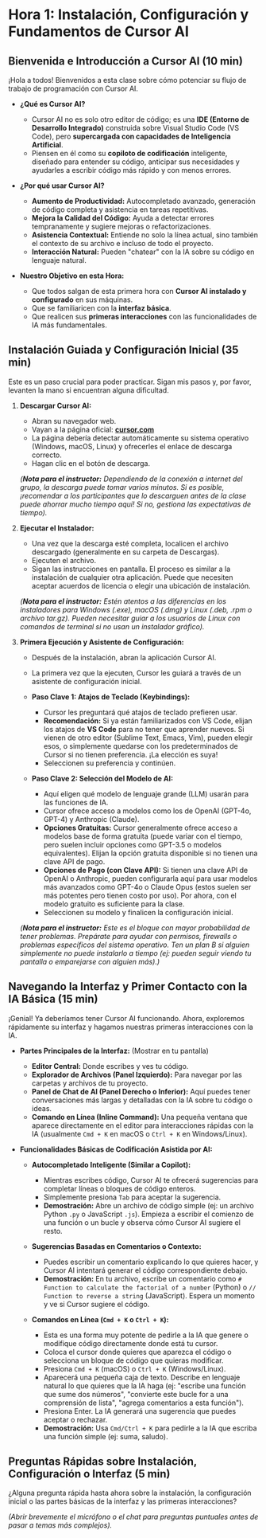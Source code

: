 # Hora 1: Instalación, Configuración y Fundamentos de Cursor AI

## Bienvenida e Introducción a Cursor AI (10 min)

¡Hola a todos! Bienvenidos a esta clase sobre cómo potenciar su flujo de trabajo de programación con Cursor AI.

* **¿Qué es Cursor AI?**
    * Cursor AI no es solo otro editor de código; es una **IDE (Entorno de Desarrollo Integrado)** construida sobre Visual Studio Code (VS Code), pero **supercargada con capacidades de Inteligencia Artificial**.
    * Piensen en él como su **copiloto de codificación** inteligente, diseñado para entender su código, anticipar sus necesidades y ayudarles a escribir código más rápido y con menos errores.

* **¿Por qué usar Cursor AI?**
    * **Aumento de Productividad:** Autocompletado avanzado, generación de código completa y asistencia en tareas repetitivas.
    * **Mejora la Calidad del Código:** Ayuda a detectar errores tempranamente y sugiere mejoras o refactorizaciones.
    * **Asistencia Contextual:** Entiende no solo la línea actual, sino también el contexto de su archivo e incluso de todo el proyecto.
    * **Interacción Natural:** Pueden "chatear" con la IA sobre su código en lenguaje natural.

* **Nuestro Objetivo en esta Hora:**
    * Que todos salgan de esta primera hora con **Cursor AI instalado y configurado** en sus máquinas.
    * Que se familiaricen con la **interfaz básica**.
    * Que realicen sus **primeras interacciones** con las funcionalidades de IA más fundamentales.

## Instalación Guiada y Configuración Inicial (35 min)

Este es un paso crucial para poder practicar. Sigan mis pasos y, por favor, levanten la mano si encuentran alguna dificultad.

1.  **Descargar Cursor AI:**
    * Abran su navegador web.
    * Vayan a la página oficial: **[cursor.com](https://cursor.com)**
    * La página debería detectar automáticamente su sistema operativo (Windows, macOS, Linux) y ofrecerles el enlace de descarga correcto.
    * Hagan clic en el botón de descarga.

    *(**Nota para el instructor:** Dependiendo de la conexión a internet del grupo, la descarga puede tomar varios minutos. Si es posible, ¡recomendar a los participantes que lo descarguen antes de la clase puede ahorrar mucho tiempo aquí! Si no, gestiona las expectativas de tiempo).*

2.  **Ejecutar el Instalador:**
    * Una vez que la descarga esté completa, localicen el archivo descargado (generalmente en su carpeta de Descargas).
    * Ejecuten el archivo.
    * Sigan las instrucciones en pantalla. El proceso es similar a la instalación de cualquier otra aplicación. Puede que necesiten aceptar acuerdos de licencia o elegir una ubicación de instalación.

    *(**Nota para el instructor:** Estén atentos a las diferencias en los instaladores para Windows (.exe), macOS (.dmg) y Linux (.deb, .rpm o archivo tar.gz). Pueden necesitar guiar a los usuarios de Linux con comandos de terminal si no usan un instalador gráfico).*

3.  **Primera Ejecución y Asistente de Configuración:**
    * Después de la instalación, abran la aplicación Cursor AI.
    * La primera vez que la ejecuten, Cursor les guiará a través de un asistente de configuración inicial.

    * **Paso Clave 1: Atajos de Teclado (Keybindings):**
        * Cursor les preguntará qué atajos de teclado prefieren usar.
        * **Recomendación:** Si ya están familiarizados con VS Code, elijan los atajos de **VS Code** para no tener que aprender nuevos. Si vienen de otro editor (Sublime Text, Emacs, Vim), pueden elegir esos, o simplemente quedarse con los predeterminados de Cursor si no tienen preferencia. ¡La elección es suya!
        * Seleccionen su preferencia y continúen.

    * **Paso Clave 2: Selección del Modelo de AI:**
        * Aquí eligen qué modelo de lenguaje grande (LLM) usarán para las funciones de IA.
        * Cursor ofrece acceso a modelos como los de OpenAI (GPT-4o, GPT-4) y Anthropic (Claude).
        * **Opciones Gratuitas:** Cursor generalmente ofrece acceso a modelos base de forma gratuita (puede variar con el tiempo, pero suelen incluir opciones como GPT-3.5 o modelos equivalentes). Elijan la opción gratuita disponible si no tienen una clave API de pago.
        * **Opciones de Pago (con Clave API):** Si tienen una clave API de OpenAI o Anthropic, pueden configurarla aquí para usar modelos más avanzados como GPT-4o o Claude Opus (estos suelen ser más potentes pero tienen costo por uso). Por ahora, con el modelo gratuito es suficiente para la clase.
        * Seleccionen su modelo y finalicen la configuración inicial.

    *(**Nota para el instructor:** Este es el bloque con mayor probabilidad de tener problemas. Prepárate para ayudar con permisos, firewalls o problemas específicos del sistema operativo. Ten un plan B si alguien simplemente no puede instalarlo a tiempo (ej: pueden seguir viendo tu pantalla o emparejarse con alguien más).)*

## Navegando la Interfaz y Primer Contacto con la IA Básica (15 min)

¡Genial! Ya deberíamos tener Cursor AI funcionando. Ahora, exploremos rápidamente su interfaz y hagamos nuestras primeras interacciones con la IA.

* **Partes Principales de la Interfaz:** (Mostrar en tu pantalla)
    * **Editor Central:** Donde escribes y ves tu código.
    * **Explorador de Archivos (Panel Izquierdo):** Para navegar por las carpetas y archivos de tu proyecto.
    * **Panel de Chat de AI (Panel Derecho o Inferior):** Aquí puedes tener conversaciones más largas y detalladas con la IA sobre tu código o ideas.
    * **Comando en Línea (Inline Command):** Una pequeña ventana que aparece directamente en el editor para interacciones rápidas con la IA (usualmente `Cmd + K` en macOS o `Ctrl + K` en Windows/Linux).

* **Funcionalidades Básicas de Codificación Asistida por AI:**

    * **Autocompletado Inteligente (Similar a Copilot):**
        * Mientras escribes código, Cursor AI te ofrecerá sugerencias para completar líneas o bloques de código enteros.
        * Simplemente presiona `Tab` para aceptar la sugerencia.
        * **Demostración:** Abre un archivo de código simple (ej: un archivo Python `.py` o JavaScript `.js`). Empieza a escribir el comienzo de una función o un bucle y observa cómo Cursor AI sugiere el resto.

    * **Sugerencias Basadas en Comentarios o Contexto:**
        * Puedes escribir un comentario explicando lo que quieres hacer, y Cursor AI intentará generar el código correspondiente debajo.
        * **Demostración:** En tu archivo, escribe un comentario como `# Function to calculate the factorial of a number` (Python) o `// Function to reverse a string` (JavaScript). Espera un momento y ve si Cursor sugiere el código.

    * **Comandos en Línea (`Cmd + K` o `Ctrl + K`):**
        * Esta es una forma muy potente de pedirle a la IA que genere o modifique código directamente donde está tu cursor.
        * Coloca el cursor donde quieres que aparezca el código o selecciona un bloque de código que quieras modificar.
        * Presiona `Cmd + K` (macOS) o `Ctrl + K` (Windows/Linux).
        * Aparecerá una pequeña caja de texto. Describe en lenguaje natural lo que quieres que la IA haga (ej: "escribe una función que sume dos números", "convierte este bucle for a una comprensión de lista", "agrega comentarios a esta función").
        * Presiona Enter. La IA generará una sugerencia que puedes aceptar o rechazar.
        * **Demostración:** Usa `Cmd/Ctrl + K` para pedirle a la IA que escriba una función simple (ej: suma, saludo).

## Preguntas Rápidas sobre Instalación, Configuración o Interfaz (5 min)

¿Alguna pregunta rápida hasta ahora sobre la instalación, la configuración inicial o las partes básicas de la interfaz y las primeras interacciones?

*(Abrir brevemente el micrófono o el chat para preguntas puntuales antes de pasar a temas más complejos).*
